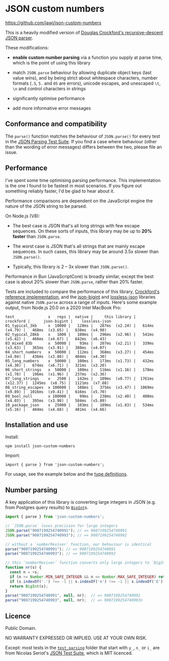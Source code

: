 # JSON custom numbers

https://github.com/jawj/json-custom-numbers

This is a heavily modified version of [Douglas Crockford's recursive-descent JSON parser](https://github.com/douglascrockford/JSON-js/blob/03157639c7a7cddd2e9f032537f346f1a87c0f6d/json_parse.js). 

These modifications:

* **enable custom number parsing** via a function you supply at parse time, which is the point of using this library

* match `JSON.parse` behaviour by allowing duplicate object keys (last value wins), and by being strict about whitespace characters, number formats (`.5`, `5.` and `05` are errors), unicode escapes, and unescaped `\t`, `\n` and control characters in strings

* significantly optimise performance

* add more informative error messages


## Conformance and compatibility

The `parse()` function matches the behaviour of `JSON.parse()` for every test in the [JSON Parsing Test Suite](https://github.com/nst/JSONTestSuite). If you find a case where behaviour (other than the wording of error messages) differs between the two, please file an issue.


## Performance

I've spent some time optimising parsing performance. This implementation is the one I found to be fastest in most scenarios. If you figure out something reliably faster, I'd be glad to hear about it.

Performance comparisons are dependent on the JavaScript engine the nature of the JSON string to be parsed. 

On Node.js (V8):

* The best case is JSON that's all long strings with few escape sequences. On these sorts of inputs, this library may be up to **20% faster** than `JSON.parse`.

* The worst case is JSON that's all strings that are mainly escape sequences. In such cases, this library may be around 3.5x slower than `JSON.parse()`.

* Typically, this library is 2 – 3x slower than `JSON.parse()`.

Performance in Bun (JavaScriptCore) is broadly similar, except the best case is about 20% slower than `JSON.parse`, rather than 20% faster.

Tests are included to compare the performance of this library, [Crockford's reference implementation]((https://github.com/douglascrockford/JSON-js/blob/03157639c7a7cddd2e9f032537f346f1a87c0f6d/json_parse.js)), and the [json-bigint](https://www.npmjs.com/package/json-bigint) and [lossless-json](https://www.npmjs.com/package/lossless-json) libraries against native `JSON.parse` across a range of inputs. Here's some example output, from Node.js 20.0 on a 2020 Intel MacBook Pro:

```
test               x   reps |  native |     this library |        crockford |      json-bigint |    lossless-json
01_typical_3kb     x  10000 |   128ms |   287ms  (x2.24) |   614ms  (x4.79) |   468ms  (x3.65) |   638ms  (x4.98)
02_typical_28kb    x   1000 |   100ms |   296ms  (x2.96) |   541ms  (x5.42) |   466ms  (x4.67) |   642ms  (x6.43)
03_mixed_83b       x  50000 |    93ms |   207ms  (x2.21) |   339ms  (x3.63) |   365ms  (x3.91) |   380ms  (x4.07)
04_short_numbers   x  50000 |   112ms |   368ms  (x3.27) |   454ms  (x4.04) |   436ms  (x3.88) |   484ms  (x4.30)
05_long_numbers    x  50000 |   100ms |   173ms  (x1.73) |   432ms  (x4.30) |   674ms  (x6.71) |   321ms  (x3.20)
06_short_strings   x  50000 |   100ms |   116ms  (x1.16) |   178ms  (x1.78) |   196ms  (x1.96) |   237ms  (x2.36)
07_long_strings    x   2500 |   142ms |   109ms  (x0.77) |  1761ms (x12.37) |  1245ms  (x8.75) |  1121ms  (x7.88)
08_string_escapes  x 100000 |   108ms |   375ms  (x3.47) |  1069ms  (x9.89) |  1016ms  (x9.41) |   616ms  (x5.70)
09_bool_null       x 100000 |    99ms |   238ms  (x2.40) |   400ms  (x4.03) |   395ms  (x3.98) |   584ms  (x5.89)
10_package_json    x  25000 |   103ms |   189ms  (x1.83) |   534ms  (x5.16) |   484ms  (x4.68) |   481ms  (x4.66)
```


## Installation and use

Install:

`npm install json-custom-numbers`

Import:

`import { parse } from 'json-custom-numbers';`

For usage, see the example below and the [type definitions](dist/index.d.ts).


## Number parsing

A key application of this library is converting large integers in JSON (e.g. from Postgres query results) to [`BigInt`](https://developer.mozilla.org/en-US/docs/Web/JavaScript/Reference/Global_Objects/BigInt)s.

```javascript
import { parse } from 'json-custom-numbers';

// `JSON.parse` loses precision for large integers
JSON.parse("9007199254740991"); // => 9007199254740991
JSON.parse("9007199254740993"); // => 9007199254740992

// without a `numberReviver` function, our behaviour is identical
parse("9007199254740991"); // => 9007199254740991
parse("9007199254740993"); // => 9007199254740992

// this `numberReviver` function converts only large integers to `BigInt`
function nr(s) {
  const n = +s;
  if (n >= Number.MIN_SAFE_INTEGER && n <= Number.MAX_SAFE_INTEGER) return n;
  if (s.indexOf('.') !== -1 || s.indexOf('e') !== -1 || s.indexOf('E') !== -1) return n;
  return BigInt(s);
}
parse("9007199254740991", null, nr);  // => 9007199254740991
parse("9007199254740993", null, nr);  // => 9007199254740993n
```


## Licence

Public Domain.

NO WARRANTY EXPRESSED OR IMPLIED. USE AT YOUR OWN RISK.

Except: most tests in the [`test_parsing`](test/test_parsing/) folder that start with `y_`, `n_` or `i_` are from Nicolas Seriot's [JSON Test Suite](https://github.com/nst/JSONTestSuite), which is MIT licenced.
